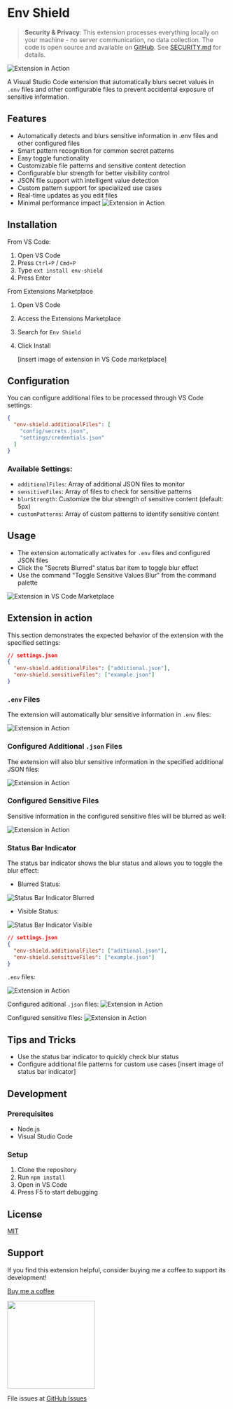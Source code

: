 # Env Shield

> **Security & Privacy**: This extension processes everything locally on your machine - no server communication, no data collection. The code is open source and available on [GitHub](https://github.com/csuriel/env-shield.git). See [SECURITY.md](./SECURITY.md) for details.

![Extension in Action](./docs/images/cover.png)

A Visual Studio Code extension that automatically blurs secret values in `.env` files and other configurable files to prevent accidental exposure of sensitive information.

## Features

- Automatically detects and blurs sensitive information in .env files and other configured files
- Smart pattern recognition for common secret patterns
- Easy toggle functionality
- Customizable file patterns and sensitive content detection
- Configurable blur strength for better visibility control
- JSON file support with intelligent value detection
- Custom pattern support for specialized use cases
- Real-time updates as you edit files
- Minimal performance impact
  ![Extension in Action](./docs/images/extension-in-action-env.png)

## Installation

From VS Code:

1. Open VS Code
2. Press `Ctrl+P` / `Cmd+P`
3. Type `ext install env-shield`
4. Press Enter

From Extensions Marketplace

1. Open VS Code
2. Access the Extensions Marketplace
3. Search for `Env Shield`
4. Click Install

   [insert image of extension in VS Code marketplace]

## Configuration

You can configure additional files to be processed through VS Code settings:

```json
{
  "env-shield.additionalFiles": [
    "config/secrets.json",
    "settings/credentials.json"
  ]
}
```

### Available Settings:

- `additionalFiles`: Array of additional JSON files to monitor
- `sensitiveFiles`: Array of files to check for sensitive patterns
- `blurStrength`: Customize the blur strength of sensitive content (default: 5px)
- `customPatterns`: Array of custom patterns to identify sensitive content

## Usage

- The extension automatically activates for `.env` files and configured JSON files
- Click the "Secrets Blurred" status bar item to toggle blur effect
- Use the command "Toggle Sensitive Values Blur" from the command palette

![Extension in VS Code Marketplace](docs/images/env-shield-marketplace.png)

## Extension in action

This section demonstrates the expected behavior of the extension with the specified settings:

```json
// settings.json
{
  "env-shield.additionalFiles": ["additional.json"],
  "env-shield.sensitiveFiles": ["example.json"]
}
```

### `.env` Files

The extension will automatically blur sensitive information in `.env` files:

![Extension in Action](./docs/images/extension-in-action-env.png)

### Configured Additional `.json` Files

The extension will also blur sensitive information in the specified additional JSON files:

![Extension in Action](./docs/images/extension-in-action-aditional-files.png)

### Configured Sensitive Files

Sensitive information in the configured sensitive files will be blurred as well:

![Extension in Action](./docs/images/extension-in-action-sensitive-files.png)

### Status Bar Indicator

The status bar indicator shows the blur status and allows you to toggle the blur effect:

- Blurred Status:

![Status Bar Indicator Blurred](./docs/images/secret-blurred-status-bar.png)

- Visible Status:

![Status Bar Indicator Visible](./docs/images/secret-visible-status-bar.png)

```json
// settings.json
{
  "env-shield.additionalFiles": ["aditional.json"],
  "env-shield.sensitiveFiles": ["example.json"]
}
```

`.env` files:

![Extension in Action](./docs/images/extension-in-action-env.png)

Configured aditional `.json` files:
![Extension in Action](./docs/images/extension-in-action-aditional-files.png)

Configured sensitive files:
![Extension in Action](./docs/images/extension-in-action-sensitive-files.png)

## Tips and Tricks

- Use the status bar indicator to quickly check blur status
- Configure additional file patterns for custom use cases
  [insert image of status bar indicator]

## Development

### Prerequisites

- Node.js
- Visual Studio Code

### Setup

1. Clone the repository
2. Run `npm install`
3. Open in VS Code
4. Press F5 to start debugging

## License

[MIT](./LICENSE)

## Support

If you find this extension helpful, consider buying me a coffee to support its development!

[Buy me a coffee](https://buymeacoffee.com/surielcrhim)

<img src="https://github.com/user-attachments/assets/f7fc5340-fb41-44c9-906e-b8498d5561eb" width="200" height="200" />


File issues at [GitHub Issues](https://github.com/csuriel/env-shield/issues)
